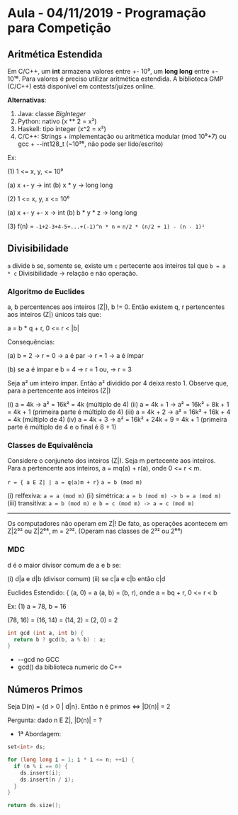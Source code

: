 # Aula - 04/11/2019 - Programação para Competição

## Aritmética Estendida

Em C/C++, um __int__ armazena valores entre +- 10⁹, um __long long__ entre +- 10¹⁸. Para valores é preciso utilizar aritmética estendida.
A biblioteca GMP (C/C++) está disponível em contests/juízes online.

**Alternativas**:

1. Java: classe _BigInteger_
2. Python: nativo (x ** 2 = x²)
3. Haskell: tipo integer (x^2 = x²)
4. C/C++: Strings + implementação ou aritmética modular (mod 10⁹+7) ou gcc + --int128_t (~10³⁶, não pode ser lido/escrito)

Ex:

(1) 1 <= x, y, <= 10⁹

  (a) x +- y -> int
  (b) x * y -> long long

(2) 1 <= x, y, x <= 10⁶

  (a) x +- y +- x -> int
  (b) b * y * z -> long long

(3) f(n) = `-1+2-3+4-5+...+(-1)^n * n`
         = `n/2 * (n/2 + 1) - (n - 1)²`

## Divisibilidade

`a` divide `b` se, somente se, existe um `c` pertecente aos inteiros tal que `b = a * c`
Divisibilidade -> relação e não operação.

### Algoritmo de Euclides

a, b percentences aos inteiros (Z|), b != 0. Então existem q, r pertencentes aos inteiros (Z|) únicos tais que:

a = b * q + r, 0 <= r < |b|

Consequências:

(a) b = 2 -> r = 0 -> a é par
          -> r = 1 -> a é ímpar

(b) se a é ímpar e b = 4 -> r = 1 ou,
                         -> r = 3

Seja a² um inteiro ímpar. Então a² dividido por 4 deixa resto 1.
Observe que, para a pertencente aos inteiros (Z|)

(i)   a = 4k -> a² = 16k² = 4k (múltiplo de 4)
(ii)  a = 4k + 1 -> a² = 16k² + 8k + 1 = 4k + 1 (primeira parte é múltiplo de 4)
(iii) a = 4k + 2 -> a² = 16k² + 16k + 4 = 4k (múltiplo de 4)
(iv)  a = 4k + 3 -> a² = 16k² + 24k + 9 = 4k + 1 (primeira parte é múltiplo de 4 e o final é 8 + 1)

### Classes de Equivalência

Considere o conjuneto dos inteiros (Z|). Seja m pertecente aos inteiros.
Para a pertencente aos inteiros, a = mq(a) + r(a), onde 0 <= r < m.

`r = { a E Z| | a = q(a)m + r}`
`a = b (mod m)`

(i)   relfexiva: `a = a (mod m)`
(ii)  simétrica: `a = b (mod m) -> b = a (mod m)`
(iii) transitiva: `a = b (mod m) e b = c (mod m) -> a = c (mod m)`

---

Os computadores não operam em Z|!
De fato, as operações acontecem em Z|2³² ou Z|2⁶⁴, m = 2³². (Operam nas classes de 2³² ou 2⁶⁴)

### MDC

d é o maior divisor comum de a e b se:

(i)  d|a e d|b (divisor comum)
(ii) se c|a e c|b então c|d

Euclides Estendido: { (a, 0) = a
                      (a, b) = (b, r), onde a = bq + r, 0 <= r < b

Ex:
(1) a = 78, b = 16

(78, 16) = (16, 14) = (14, 2) = (2, 0) = 2

```c++
int gcd (int a, int b) {
  return b ? gcd(b, a % b) : a;
}
```

* --gcd no GCC
* gcd() da biblioteca numeric do C++

## Números Primos

Seja D(n) = {d > 0 | d|n}. Então n é primos <=> |D(n)| = 2

Pergunta: dado n E Z|, |D(n)| = ?

* 1ª Abordagem:

```c++
set<int> ds;

for (long long i = 1; i * i <= n; ++i) {
  if (n % i == 0) {
    ds.insert(i);
    ds.insert(n / i);
  }
}

return ds.size();
```
